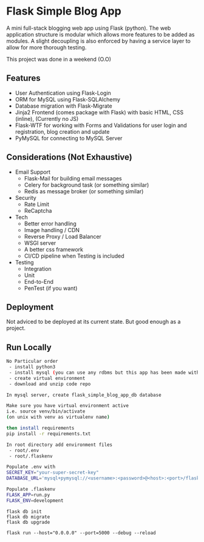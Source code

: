 
# Flask Simple Blog App

A mini full-stack blogging web app using Flask (python). The web application structure is modular which allows more features to be added as modules. A slight decoupling is also enforced by having a service layer to allow for more thorough testing.

This project was done in a weekend (O.O)

## Features

- User Authentication using Flask-Login
- ORM for MySQL using Flask-SQLAlchemy
- Database migration with Flask-Migrate
- Jinja2 Frontend (comes package with Flask) with basic HTML, CSS (inline), (Currently no JS)
- Flask-WTF for working with Forms and Validations for user login and registration, blog creation and update
- PyMySQL for connecting to MySQL Server


## Considerations (Not Exhaustive)
 - Email Support
    - Flask-Mail for building email messages
    - Celery for background task (or something similar)
    - Redis as message broker (or something similar)
- Security
    - Rate Limit
    - ReCaptcha
- Tech
    - Better error handling
    - Image handling / CDN
    - Reverse Proxy / Load Balancer
    - WSGI server
    - A better css framework
    - CI/CD pipeline when Testing is included
- Testing
    - Integration
    - Unit
    - End-to-End
    - PenTest (if you want)
## Deployment

Not adviced to be deployed at its current state. But good enough as a project.
## Run Locally

```bash
No Particular order
 - install python3
 - install mysql (you can use any rdbms but this app has been made with mysql in mind)
 - create virtual environment
 - download and unzip code repo
```

```bash
In mysql server, create flask_simple_blog_app_db database
```

```bash
Make sure you have virtual environment active
i.e. source venv/bin/activate
(on unix with venv as virtualenv name)

then install requirements
pip install -r requirements.txt
```

```bash
In root directory add environment files
 - root/.env
 - root/.flaskenv

Populate .env with
SECRET_KEY="your-super-secret-key"
DATABASE_URL='mysql+pymysql://<username>:<password>@<host>:<port>/flask_simple_blog_app_db'

Populate .flaskenv
FLASK_APP=run.py
FLASK_ENV=development
```

```
flask db init
flask db migrate
flask db upgrade

flask run --host="0.0.0.0" --port=5000 --debug --reload
```


